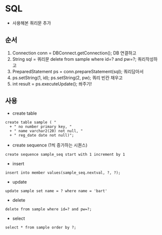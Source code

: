 # SQL
  - 사용해본 쿼리문 추가
  
  ## 순서
  1. Connection conn = DBConnect.getConnection(); DB 연결하고
  2. String sql = 쿼리문 delete from sample where id=? and pw=?; 쿼리작성하고
  3. PreparedStatement ps = conn.prepareStatement(sql); 쿼리담아서
  4. ps.setString(1, id); ps.setString(2, pw); 쿼리 빈칸 채우고
  5. int result = ps.executeUpdate(); 쏴주기!
  
  ## 사용
  - create table
  ~~~
  create table sample ( "
	+ " no number primary key, "
	+ " name varchar2(20) not null, "
	+ " reg_date date not null)";
~~~
  - create sequence (1씩 증가하는 시퀀스)
 ~~~
 create sequence sample_seq start with 1 increment by 1
 ~~~
 - insert
  ~~~
  insert into member values(sample_seq.nextval, ?, ?);
  ~~~
  - update
  ~~~
  update sample set name = ? where name = 'bart'
  ~~~
  - delete
  ~~~
  delete from sample where id=? and pw=?;
  ~~~
  - select
  ~~~
  select * from sample order by ?;
  ~~~
  
